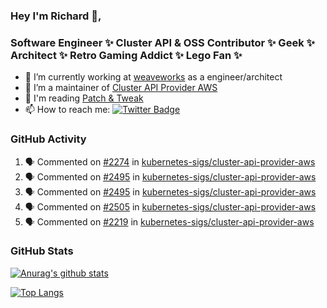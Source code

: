 ### Hey I'm Richard 👋, 

<h3 align="left">Software Engineer ✨ Cluster API & OSS Contributor ✨ Geek ✨ Architect ✨ Retro Gaming Addict ✨ Lego Fan ✨</h3>

- 🔭 I’m currently working at [weaveworks](https://github.com/weaveworks) as a engineer/architect
- 👯 I’m a maintainer of [Cluster API Provider AWS](https://github.com/kubernetes-sigs/cluster-api-provider-aws)
- 💬 I'm reading [Patch & Tweak](https://bjooks.com/products/patch-tweak-exploring-modular-synthesis)
- 📫 How to reach me: [![Twitter Badge](https://img.shields.io/badge/-@fruit_case-00acee?style=flat&logo=Twitter&logoColor=white)](https://twitter.com/intent/follow?screen_name=fruit_case "Follow on Twitter")

### GitHub Activity 

<!--START_SECTION:activity-->
1. 🗣 Commented on [#2274](https://github.com/kubernetes-sigs/cluster-api-provider-aws/issues/2274) in [kubernetes-sigs/cluster-api-provider-aws](https://github.com/kubernetes-sigs/cluster-api-provider-aws)
2. 🗣 Commented on [#2495](https://github.com/kubernetes-sigs/cluster-api-provider-aws/issues/2495) in [kubernetes-sigs/cluster-api-provider-aws](https://github.com/kubernetes-sigs/cluster-api-provider-aws)
3. 🗣 Commented on [#2495](https://github.com/kubernetes-sigs/cluster-api-provider-aws/issues/2495) in [kubernetes-sigs/cluster-api-provider-aws](https://github.com/kubernetes-sigs/cluster-api-provider-aws)
4. 🗣 Commented on [#2505](https://github.com/kubernetes-sigs/cluster-api-provider-aws/issues/2505) in [kubernetes-sigs/cluster-api-provider-aws](https://github.com/kubernetes-sigs/cluster-api-provider-aws)
5. 🗣 Commented on [#2219](https://github.com/kubernetes-sigs/cluster-api-provider-aws/issues/2219) in [kubernetes-sigs/cluster-api-provider-aws](https://github.com/kubernetes-sigs/cluster-api-provider-aws)
<!--END_SECTION:activity-->

### GitHub Stats

[![Anurag's github stats](https://github-readme-stats.vercel.app/api?username=richardcase&count_private=true&show_icons=true)](https://github.com/anuraghazra/github-readme-stats)

[![Top Langs](https://github-readme-stats.vercel.app/api/top-langs/?username=richardcase&hide=html&layout=compact)](https://github.com/anuraghazra/github-readme-stats)
